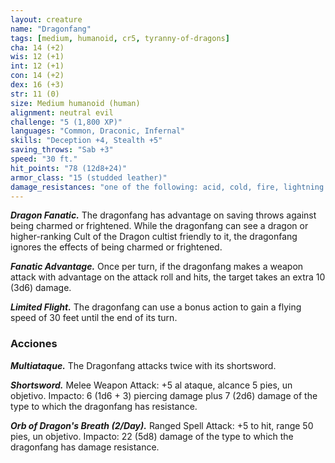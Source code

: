 ```yaml
---
layout: creature
name: "Dragonfang"
tags: [medium, humanoid, cr5, tyranny-of-dragons]
cha: 14 (+2)
wis: 12 (+1)
int: 12 (+1)
con: 14 (+2)
dex: 16 (+3)
str: 11 (0)
size: Medium humanoid (human)
alignment: neutral evil
challenge: "5 (1,800 XP)"
languages: "Common, Draconic, Infernal"
skills: "Deception +4, Stealth +5"
saving_throws: "Sab +3"
speed: "30 ft."
hit_points: "78 (12d8+24)"
armor_class: "15 (studded leather)"
damage_resistances: "one of the following: acid, cold, fire, lightning or poison"
---
```


***Dragon Fanatic.*** The dragonfang has advantage on saving throws against being charmed or frightened. While the dragonfang can see a dragon or higher-ranking Cult of the Dragon cultist friendly to it, the dragonfang ignores the effects of being charmed or frightened.

***Fanatic Advantage.*** Once per turn, if the dragonfang makes a weapon attack with advantage on the attack roll and hits, the target takes an extra 10 (3d6) damage.

***Limited Flight.*** The dragonfang can use a bonus action to gain a flying speed of 30 feet until the end of its turn.

### Acciones

***Multiataque.*** The Dragonfang attacks twice with its shortsword.

***Shortsword.*** Melee Weapon Attack: +5 al ataque, alcance 5 pies, un objetivo. Impacto: 6 (1d6 + 3) piercing damage plus 7 (2d6) damage of the type to which the dragonfang has resistance.

***Orb of Dragon's Breath (2/Day).*** Ranged Spell Attack: +5 to hit, range 50 pies, un objetivo. Impacto: 22 (5d8) damage of the type to which the dragonfang has damage resistance.